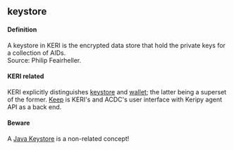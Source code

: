 ## keystore

<h4>Definition</h4><p>A keystore in KERI is the encrypted data store that hold the private keys for a collection of AIDs.<br>Source: Philip Feairheller.</p><h4>KERI related</h4><p>KERI explicitly distinguishes <a href="keystore">keystore</a> and <a href="wallet">wallet</a>; the latter being a superset of the former. <a href="keep">Keep</a> is KERI&#39;s and ACDC&#39;s user interface with Keripy agent API as a back end.</p><h4>Beware</h4><p>A <a href="https://en.wikipedia.org/wiki/Java_KeyStore">Java Keystore</a> is a non-related concept!</p>

